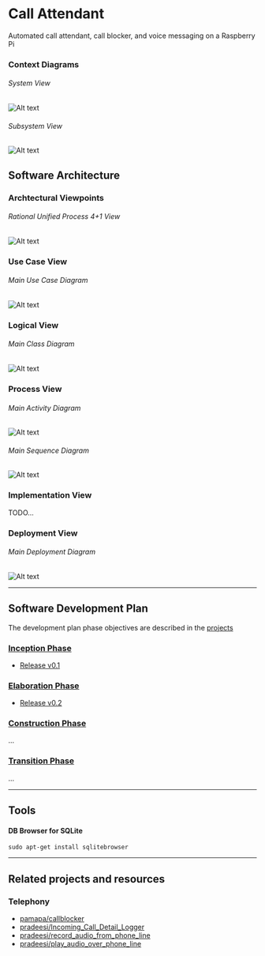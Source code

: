 # Call Attendant
Automated call attendant, call blocker, and voice messaging on a Raspberry Pi

### Context Diagrams
###### System View
![Alt text](https://github.com/emxsys/callattendant/blob/master/docs/images/System_View.png "System View")

###### _Subsystem View_
![Alt text](https://github.com/emxsys/callattendant/blob/master/docs/images/Subsystem_View.png "Subsystem View")

## Software Architecture
### Archtectural Viewpoints
###### _Rational Unified Process 4+1 View_
![Alt text](https://github.com/emxsys/callattendant/blob/master/docs/images/RUP_41_View.png "RUP 4+1 View")

### Use Case View
###### _Main Use Case Diagram_
![Alt text](https://github.com/emxsys/callattendant/blob/master/docs/images/Main_Use_Case_Diagram.png "Main Use Case Diagram")

### Logical View
###### _Main Class Diagram_
![Alt text](https://github.com/emxsys/callattendant/blob/master/docs/images/Main_Class_Diagram.png "Main Class Diagram")

### Process View
###### _Main Activity Diagram_
![Alt text](https://github.com/emxsys/callattendant/blob/master/docs/images/Main_Activity_Diagram.png "Main Activity Diagram")

###### _Main Sequence Diagram_
![Alt text](https://github.com/emxsys/callattendant/blob/master/docs/images/Main_Sequence_Diagram.png "Main Sequence Diagram")

### Implementation View
 TODO...
 
### Deployment View
###### _Main Deployment Diagram_
![Alt text](https://github.com/emxsys/callattendant/blob/master/docs/images/Main_Deployment_Diagram.png "Main Deployment Diagram")

---

## Software Development Plan
The development plan phase objectives are described in the [projects](https://github.com/emxsys/callattendant/projects?query=is%3Aopen+sort%3Acreated-asc) 
### [Inception Phase](https://github.com/emxsys/callattendant/projects/1)
- [Release v0.1](https://github.com/emxsys/callattendant/releases/tag/v0.1)
### [Elaboration Phase](https://github.com/emxsys/callattendant/projects/1)
- [Release v0.2]()
### [Construction Phase](https://github.com/emxsys/callattendant/projects/1)
...
### [Transition Phase](https://github.com/emxsys/callattendant/projects/1)
...

---

## Tools

#### DB Browser for SQLite
```
sudo apt-get install sqlitebrowser
```

---
## Related projects and resources
### Telephony
- [pamapa/callblocker](https://github.com/pamapa/callblocker)
- [pradeesi/Incoming_Call_Detail_Logger ](https://github.com/pradeesi/Incoming_Call_Detail_Logger)
- [pradeesi/record_audio_from_phone_line](https://github.com/pradeesi/record_audio_from_phone_line)
- [pradeesi/play_audio_over_phone_line](https://github.com/pradeesi/play_audio_over_phone_line)

